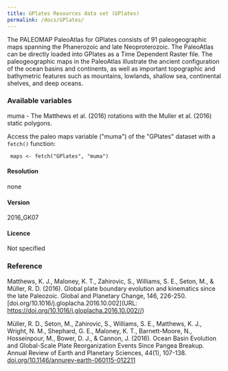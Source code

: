 ```yaml
---
title: GPlates Resources data set (GPlates)
permalink: /docs/GPlates/
---
```

The PALEOMAP PaleoAtlas for GPlates consists of 91 paleogeographic maps spanning the Phanerozoic and late Neoproterozoic. The PaleoAtlas can be directly loaded into GPlates as a Time Dependent Raster file. The paleogeographic maps in the PaleoAtlas illustrate the ancient configuration of the ocean basins and continents, as well as important topographic and bathymetric features such as mountains, lowlands, shallow sea, continental shelves, and deep oceans.

### Available variables 

muma - The Matthews et al. (2016) rotations with the Muller et al. (2016) static polygons.

Access the paleo maps variable ("muma") of the "GPlates" dataset with a `fetch()` function:

```{r}
 maps <- fetch("GPlates", "muma")

```

#### Resolution 

none

#### Version

2016_GK07

#### Licence


Not specified



### Reference

Matthews, K. J., Maloney, K. T., Zahirovic, S., Williams, S. E., Seton, M., & Müller, R. D. (2016). Global plate boundary evolution and kinematics since the late Paleozoic. Global and Planetary Change, 146, 226-250. [doi.org/10.1016/j.gloplacha.2016.10.002](URL: https://doi.org/10.1016/j.gloplacha.2016.10.002//)


Müller, R. D., Seton, M., Zahirovic, S., Williams, S. E., Matthews, K. J., Wright, N. M., Shephard, G. E., Maloney, K. T., Barnett-Moore, N., Hosseinpour, M., Bower, D. J., & Cannon, J. (2016). Ocean Basin Evolution and Global-Scale Plate Reorganization Events Since Pangea Breakup. Annual Review of Earth and Planetary Sciences, 44(1), 107-138. [doi.org/10.1146/annurev-earth-060115-012211](URL:https://doi.org/10.1146/annurev-earth-060115-012211//)

 



